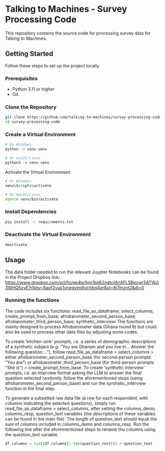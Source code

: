 # Talking to Machines - Survey Processing Code

This repository contains the source code for processing survey data for Talking to Machines.

## Getting Started

Follow these steps to set up the project locally.

### Prerequisites

- Python 3.11 or higher
- Git

### Clone the Repository
```bash
git clone https://github.com/talking-to-machines/survey-processing-code.git
cd survey-processing-code
```

### Create a Virtual Environment
```bash
# On Windows
python -m venv venv

# On macOS/Linux
python3 -m venv venv
```

Activate the Virtual Environment
```bash
# On Windows
venv\Scripts\activate

# On macOS/Linux
source venv/bin/activate
```

### Install Dependencies
```bash
pip install -r requirements.txt
```

### Deactivate the Virtual Environment
```bash
deactivate
```

## Usage
The data folder needed to run the relevant Juypter Notebooks can be found in the Project Dropbox link: https://www.dropbox.com/scl/fo/ep4tu1jmr5tp62ndtcjdr/AFL5Bpywr5ATWJj3WHQ5zvE?rlkey=8aof2vux1ynegymdtychbq4qr&st=8i7mznt2&dl=0

### Running the functions
The code includes six functions: read_file_as_dataframe; select_columns; create_prompt_from_base; afrobarometer_second_person_base; afrobarometer_third_person_base; synthetic_interview. The functions are mainly designed to process Afrobarometer data (Ghana round 9) but could also be used to process other data files by adjusting some codes.

To create 'kitchen-sink' prompts, i.e. a series of demographic descriptions of a synthetic subject (e.g. "You are Ghanian and you live in... Answer the following question:..."), follow read_file_as_dataframe > select_columns > either afrobarometer_second_person_base (for second-person prompts "You are") or afrobarometer_third_person_base (for third-person prompts "She is") > create_prompt_from_base. To create 'synthetic interview' prompts, i.e. an interview format asking the LLM to answer the final question selected randomly, follow the aforementioned steps (using afrobarometer_second_person_base) and run the synthetic_interview function in the final step.

To generate a subsetted raw data file (a row for each respondent, with columns indicating the selected questions), simply run read_file_as_dataframe > select_columns, after setting the columns_demo, columns_resp, question_text variables (the descriptions of these variables can be found in the main file). The length of question_text should equal the sum of columns included in columns_demo and columns_resp. Run the following line after the aforementioned steps to rename the columns using the question_text variable.
```Python
df.columns = list(df.columns[:-len(question_text)]) + question_text
```

